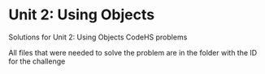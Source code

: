 # Unit 2: Using Objects

Solutions for Unit 2: Using Objects CodeHS problems

All files that were needed to solve the problem are in the folder with the ID for the challenge

